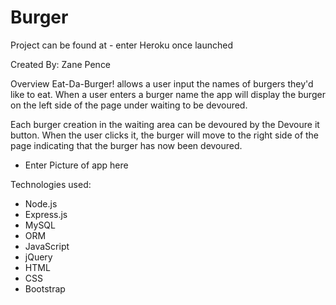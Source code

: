 # Burger

Project can be found at - enter Heroku once launched

Created By: Zane Pence

Overview
Eat-Da-Burger! allows a user input the names of burgers they'd like to eat. When a user enters a burger name 
 the app will display the burger on the left side of the page under waiting to be devoured.

Each burger creation in the waiting area can be devoured by the Devoure it button. When the user clicks it, the burger will move to the right side of the page indicating that the burger has now been devoured.

* Enter Picture of app here 



Technologies used:
* Node.js
* Express.js
* MySQL
* ORM
* JavaScript
* jQuery
* HTML
* CSS
* Bootstrap
